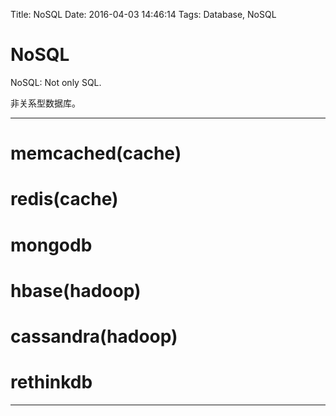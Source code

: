 Title: NoSQL
Date: 2016-04-03 14:46:14
Tags: Database, NoSQL



# NoSQL

NoSQL: Not only SQL.

非关系型数据库。

***

# memcached(cache)

# redis(cache)

# mongodb

# hbase(hadoop)

# cassandra(hadoop)

# rethinkdb

***
